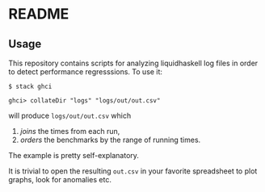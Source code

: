 # README

## Usage 

This repository contains scripts for analyzing liquidhaskell log files in order
to detect performance regresssions. To use it:

```
$ stack ghci

ghci> collateDir "logs" "logs/out/out.csv" 
```

will produce `logs/out/out.csv` which 

1. *joins* the times from each run,
2. *orders* the benchmarks by the range of running times.

The example is pretty self-explanatory.

It is trivial to open the resulting `out.csv` in your favorite spreadsheet to
plot graphs, look for anomalies etc.
